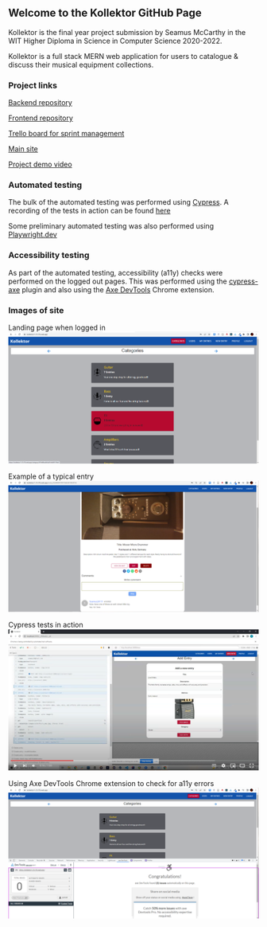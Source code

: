 ## Welcome to the Kollektor GitHub Page

Kollektor is the final year project submission by Seamus McCarthy in the WIT Higher Diploma in Science in Computer Science 2020-2022.

Kollektor is a full stack MERN web application for users to catalogue & discuss their musical equipment collections.

### Project links

[Backend repository](https://github.com/SeamusMcCarthy/Kollektor-backend)

[Frontend repository](https://github.com/SeamusMcCarthy/Kollektor-frontend)

[Trello board for sprint management](https://trello.com/b/692Rurvy/agile-sprint-board)

[Main site](https://kollektor1-21c76.web.app)

[Project demo video](https://youtu.be/RU0VzdzBeeM)

### Automated testing
The bulk of the automated testing was performed using [Cypress](http://www.cypress.io). A recording of the tests in action can be found [here](https://youtu.be/upHu6RIM3I0)

Some preliminary automated testing was also performed using [Playwright.dev](https://playwright.dev/)

### Accessibility testing
As part of the automated testing, accessibility (a11y) checks were performed on the logged out pages. This was performed using the [cypress-axe](https://www.npmjs.com/package/cypress-axe) plugin and also using the [Axe DevTools](https://chrome.google.com/webstore/detail/axe-devtools-web-accessib/lhdoppojpmngadmnindnejefpokejbdd) Chrome extension.

### Images of site
Landing page when logged in
![Logged in page](/docs/assets/images/CatLoggedInPage.png)

Example of a typical entry
![Example of an entry](/docs/assets/images/EntryDetails.png)

Cypress tests in action
![Cypress tests](/docs/assets/images/CypressTest.png)

Using Axe DevTools Chrome extension to check for a11y errors
![Axe checks in browser](/docs/assets/images/AxeChecks.png)
